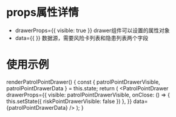 # props属性详情
* drawerProps={{ visible: true }} drawer组件可以设置的属性对象
* data={{  }} 数据源，需要风险卡列表和隐患列表两个字段

# 使用示例
renderPatrolPointDrawer() {
  const { patrolPointDrawerVisible, patrolPointDrawerData } = this.state;
  return (
    <PatrolPointDrawer
      drawerProps={{
        visible: patrolPointDrawerVisible,
        onClose: () => { this.setState({ riskPointDrawerVisible: false }) },
      }}
      data={patrolPointDrawerData}
    />
  );
}
